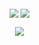 <p align = "center">
  <img src = "https://github-readme-stats.vercel.app/api?username=MacKarp&show_icons=true&theme=tokyonight&line_height=40">
  <img src = "https://github-readme-stats.vercel.app/api/top-langs/?username=MacKarp&show_icons=true&theme=tokyonight">
</p>

<p align="center"> <img src="https://github-profile-trophy.vercel.app/?username=MacKarp&theme=onedark"></p>
